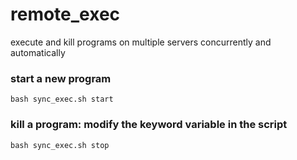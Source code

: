 # remote_exec

execute and kill programs on multiple servers concurrently and automatically

### start a new program
```
bash sync_exec.sh start
```

### kill a program: modify the keyword variable in the script
```
bash sync_exec.sh stop
```
